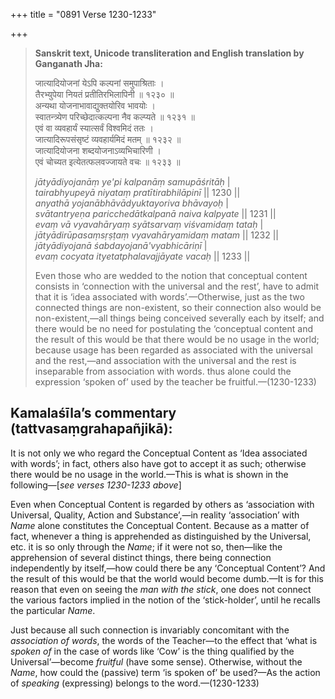 +++
title = "0891 Verse 1230-1233"

+++
> **Sanskrit text, Unicode transliteration and English translation by Ganganath Jha:** 
>
> जात्यादियोजनां येऽपि कल्पनां समुपाश्रिताः ।  
> तैरभ्युपेया नियतं प्रतीतिरभिलापिनी ॥ १२३० ॥  
> अन्यथा योजनाभावाद्युक्तयोरिव भावयोः ।  
> स्वातन्त्र्येण परिच्छेदात्कल्पना नैव कल्प्यते ॥ १२३१ ॥  
> एवं वा व्यवहार्यं स्यात्सर्वं विश्वमिदं ततः ।  
> जात्यादिरूपसंसृष्टं व्यवहार्यमिदं मतम् ॥ १२३२ ॥  
> जात्यादियोजना शब्दयोजनाऽव्यभिचारिणी ।  
> एवं चोच्यत इत्येतत्फलवज्जायते वचः ॥ १२३३ ॥ 
>
> *jātyādiyojanāṃ ye'pi kalpanāṃ samupāśritāḥ* \|  
> *tairabhyupeyā niyataṃ pratītirabhilāpinī* \|\| 1230 \|\|  
> *anyathā yojanābhāvādyuktayoriva bhāvayoḥ* \|  
> *svātantryeṇa paricchedātkalpanā naiva kalpyate* \|\| 1231 \|\|  
> *evaṃ vā vyavahāryaṃ syātsarvaṃ viśvamidaṃ tataḥ* \|  
> *jātyādirūpasaṃsṛṣṭaṃ vyavahāryamidaṃ matam* \|\| 1232 \|\|  
> *jātyādiyojanā śabdayojanā'vyabhicāriṇī* \|  
> *evaṃ cocyata ityetatphalavajjāyate vacaḥ* \|\| 1233 \|\| 
>
> Even those who are wedded to the notion that conceptual content consists in ‘connection with the universal and the rest’, have to admit that it is ‘idea associated with words’.—Otherwise, just as the two connected things are non-existent, so their connection also would be non-existent,—all things being conceived severally each by itself; and there would be no need for postulating the ‘conceptual content and the result of this would be that there would be no usage in the world; because usage has been regarded as associated with the universal and the rest,—and association with the universal and the rest is inseparable from association with words. thus alone could the expression ‘spoken of’ used by the teacher be fruitful.—(1230-1233)



## Kamalaśīla’s commentary (tattvasaṃgrahapañjikā):

It is not only we who regard the Conceptual Content as ‘Idea associated with words’; in fact, others also have got to accept it as such; otherwise there would be no usage in the world.—This is what is shown in the following—[*see verses 1230-1233 above*]

Even when Conceptual Content is regarded by others as ‘association with Universal, Quality, Action and Substance’,—in reality ‘association’ with *Name* alone constitutes the Conceptual Content. Because as a matter of fact, whenever a thing is apprehended as distinguished by the Universal, etc. it is so only through the *Name*; if it were not so, then—like the apprehension of several distinct things, there being connection independently by itself,—how could there be any ‘Conceptual Content’? And the result of this would be that the world would become dumb.—It is for this reason that even on seeing the *man with the stick*, one does not connect the various factors implied in the notion of the ‘stick-holder’, until he recalls the particular *Name*.

Just because all such connection is invariably concomitant with the *association of words*, the words of the Teacher—to the effect that ‘what is *spoken of* in the case of words like ‘Cow’ is the thing qualified by the Universal’—become *fruitful* (have some sense). Otherwise, without the *Name*, how could the (passive) term ‘is spoken of’ be used?—As the action of *speaking* (expressing) belongs to the word.—(1230-1233)


